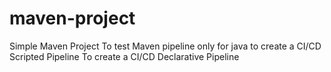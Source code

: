 # maven-project

Simple Maven Project
To test Maven pipeline only for java
to create a CI/CD Scripted Pipeline
To create a CI/CD Declarative Pipeline

